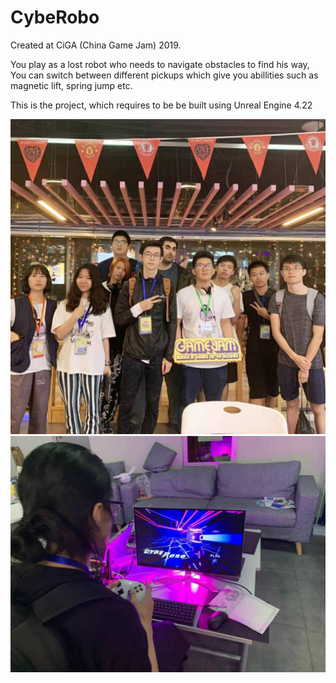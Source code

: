 # CybeRobo

Created at CiGA (China Game Jam) 2019.

You play as a lost robot who needs to navigate obstacles to find his way, You can switch between different pickups which give you abillities such as magnetic lift, spring jump etc.

This is the project, which requires to be be built using Unreal Engine 4.22


![alt text](https://github.com/Tokusei/CybeRobo/blob/master/team.jpg)
![alt text](https://github.com/Tokusei/CybeRobo/blob/master/promo.jpg)
